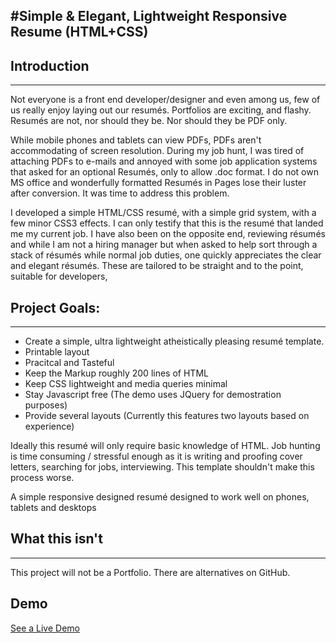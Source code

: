 #Simple & Elegant, Lightweight Responsive Resume (HTML+CSS)
------------

## Introduction
------------
Not everyone is a front end developer/designer and even among us, few of us really enjoy laying out our resumés. Portfolios are exciting, and flashy. Resumés are not, nor should they be. Nor should they be PDF only. 

While mobile phones and  tablets can view PDFs, PDFs aren't accommodating of screen resolution. During my job hunt, I was tired of attaching PDFs to e-mails and annoyed with some job application systems that asked for an optional Resumés, only to allow .doc format. I do not own MS office and wonderfully formatted Resumés in Pages lose their luster after conversion. It was time to address this problem.  

I developed a simple HTML/CSS resumé, with a simple grid system, with a few minor CSS3 effects. I can only testify that this is the resumé that landed me my current job. I have also been on the opposite end, reviewing résumés and while I am not a hiring manager but when asked to help sort through a stack of résumés while normal job duties, one quickly appreciates the clear and elegant résumés. These are tailored to be straight and to the point, suitable for developers,

## Project Goals: 
--------------

* Create a simple, ultra lightweight atheistically pleasing resumé template. 
* Printable layout
* Pracitcal and Tasteful
* Keep the Markup roughly 200 lines of HTML
* Keep CSS lightweight and media queries minimal
* Stay Javascript free (The demo uses JQuery for demostration purposes)
* Provide several layouts (Currently this features two layouts based on experience)

Ideally this resumé will only require basic knowledge of HTML. Job hunting is time consuming / stressful enough as it is writing and proofing cover letters, searching for jobs, interviewing. This template shouldn't make this process worse.

A simple responsive designed resumé designed to work well on phones, tablets and desktops

## What this isn't
---------------

This project will not be a Portfolio. There are alternatives on GitHub.


**Demo**
----

[See a Live Demo](http://htmlpreview.github.io/?https://github.com/fuzzywalrus/Simple-Responsive-Resume-HTML-CSS/blob/master/demo.html)


